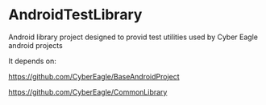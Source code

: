 AndroidTestLibrary
==================

Android library project designed to provid test utilities used by Cyber Eagle android projects


It depends on:

https://github.com/CyberEagle/BaseAndroidProject

https://github.com/CyberEagle/CommonLibrary
